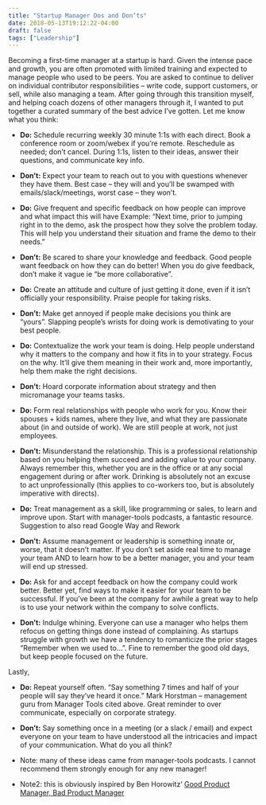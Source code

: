 ```yaml
---
title: "Startup Manager Dos and Don’ts"
date: 2018-05-13T19:12:22-04:00
draft: false
tags: ["Leadership"]
---
```


Becoming a first-time manager at a startup is hard. Given the intense pace and growth, you are often promoted with limited training and expected to manage people who used to be peers. You are asked to continue to deliver on individual contributor responsibilities – write code, support customers, or sell, while also managing a team. After going through this transition myself, and helping coach dozens of other managers through it, I wanted to put together a curated summary of the best advice I’ve gotten. Let me know what you think:

* **Do:** Schedule recurring weekly 30 minute 1:1s with each direct. Book a conference room or zoom/webex if you’re remote. Reschedule as needed; don’t cancel. During 1:1s, listen to their ideas, answer their questions, and communicate key info.
* **Don’t:** Expect your team to reach out to you with questions whenever they have them. Best case – they will and you’ll be swamped with emails/slack/meetings, worst case – they won’t.

* **Do:** Give frequent and specific feedback on how people can improve and what impact this will have Example: “Next time, prior to jumping right in to the demo, ask the prospect how they solve the problem today. This will help you understand their situation and frame the demo to their needs.”
* **Don’t:** Be scared to share your knowledge and feedback. Good people want feedback on how they can do better! When you do give feedback, don’t make it vague ie “be more collaborative”.

* **Do:** Create an attitude and culture of just getting it done, even if it isn’t officially your responsibility. Praise people for taking risks.
* **Don’t:** Make get annoyed if people make decisions you think are “yours”. Slapping people’s wrists for doing work is demotivating to your best people.

* **Do:** Contextualize the work your team is doing. Help people understand why it matters to the company and how it fits in to your strategy. Focus on the why. It’ll give them meaning in their work and, more importantly, help them make the right decisions.
* **Don’t:** Hoard corporate information about strategy and then micromanage your teams tasks.

* **Do:** Form real relationships with people who work for you. Know their spouses + kids names, where they live, and what they are passionate about (in and outside of work). We are still people at work, not just employees.
* **Don’t:** Misunderstand the relationship. This is a professional relationship based on you helping them succeed and adding value to your company. Always remember this, whether you are in the office or at any social engagement during or after work. Drinking is absolutely not an excuse to  act unprofessionally (this applies to co-workers too, but is absolutely imperative with directs).

* **Do:** Treat management as a skill, like programming or sales, to learn and improve upon. Start with manager-tools podcasts, a fantastic resource. Suggestion to also read Google Way and Rework
* **Don’t:** Assume management or leadership is something innate or, worse, that it doesn’t matter. If you don’t set aside real time to manage your team AND to learn how to be a better manager, you and your team will end up stressed.

* **Do:** Ask for and accept feedback on how the company could work better. Better yet, find ways to make it easier for your team to be successful. If you’ve been at the company for awhile a great way to help is to use your network within the company to solve conflicts.
* **Don’t:** Indulge whining. Everyone can use a manager who helps them refocus on getting things done instead of complaining. As startups struggle with growth we have a tendency to romanticize the prior stages “Remember when we used to…”. Fine to remember the good old days, but keep people focused on the future.

Lastly,
* **Do:** Repeat yourself often. “Say something 7 times and half of your people will say they’ve heard it once.” Mark Horstman – management guru from Manager Tools cited above. Great reminder to over communicate, especially on corporate strategy.
* **Don’t:** Say something once in a meeting (or a slack / email) and expect everyone on your team to have understood all the intricacies and impact of your communication.
What do you all think? 

* Note: many of these ideas came from manager-tools podcasts. I cannot recommend them strongly enough for any new manager!
* Note2: this is obviously inspired by Ben Horowitz’ [Good Product Manager, Bad Product Manager](http://a16z.com/2012/06/15/good-product-managerbad-product-manager/) 